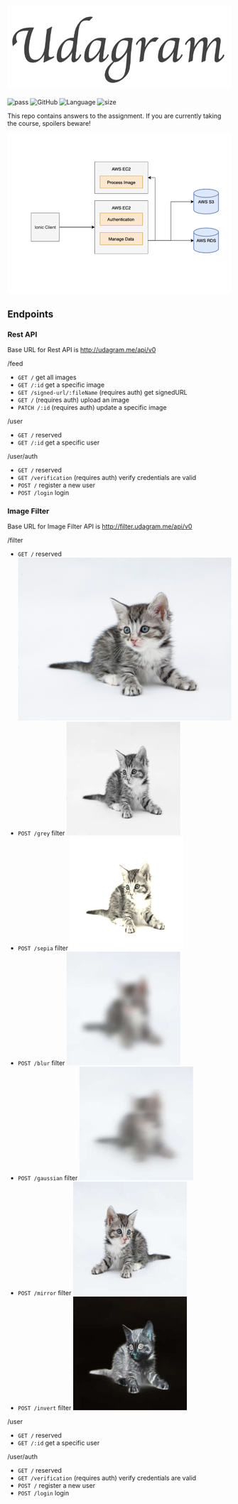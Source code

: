 ![logo](logo.png)
-------------------
![pass](https://img.shields.io/badge/build-passing-brightgreen.svg)
![GitHub](https://img.shields.io/github/license/dsalazar10/App-Udagram.svg)
![Language](https://img.shields.io/badge/Language-Typescript-blue.svg)
![size](https://img.shields.io/github/repo-size/dsalazar10/App-Udagram.svg)

This repo contains answers to the assignment. If you are currently taking the course, spoilers beware!

![](Main.png)


## Endpoints


### Rest API

Base URL for Rest API is http://udagram.me/api/v0

/feed
  - `GET /` get all images
  - `GET /:id` get a specific image
  - `GET /signed-url/:fileName` (requires auth) get signedURL
  - `GET /` (requires auth) upload an image
  - `PATCH /:id` (requires auth) update a specific image

/user
  - `GET /` reserved
  - `GET /:id` get a specific user
  
 /user/auth
  - `GET /` reserved
  - `GET /verification` (requires auth) verify credentials are valid
  - `POST /` register a new user
  - `POST /login` login

 ### Image Filter
 
 Base URL for Image Filter API is http://filter.udagram.me/api/v0
 
 /filter
   - `GET /` reserved
   ![](./Image_Filter_Server/tutorial/original.jpeg)
   - `POST /grey` filter
   ![](./Image_Filter_Server/tutorial/grey.jpeg)
   - `POST /sepia` filter
   ![](./Image_Filter_Server/tutorial/sepia.jpeg)
   - `POST /blur` filter
   ![](./Image_Filter_Server/tutorial/blur.jpeg)
   - `POST /gaussian` filter
   ![](./Image_Filter_Server/tutorial/gaussian.jpeg)
   - `POST /mirror` filter
   ![](./Image_Filter_Server/tutorial/mirror.jpeg)
   - `POST /invert` filter
   ![](./Image_Filter_Server/tutorial/invert.jpeg)
 
  /user
  - `GET /` reserved
  - `GET /:id` get a specific user
  
 /user/auth
  - `GET /` reserved
  - `GET /verification` (requires auth) verify credentials are valid
  - `POST /` register a new user
  - `POST /login` login
